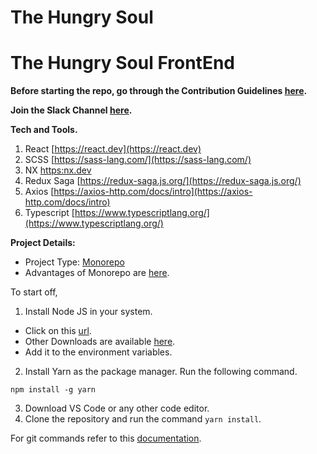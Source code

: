 

# The Hungry Soul

# The Hungry Soul FrontEnd

**Before starting the repo, go through the Contribution Guidelines [here](docs/CONTRIBUTION_GUIDELINES.md).**

**Join the Slack Channel [here](https://join.slack.com/t/newworkspace-ehc8313/shared_invite/zt-1dpeo32lj-dJouZW1LKoDm_o~YfG1v8g).**

**Tech and Tools.**
1. React [https://react.dev](https://react.dev)
2. SCSS [https://sass-lang.com/](https://sass-lang.com/)
3. NX [https:nx.dev](https://nx.dev)
4. Redux Saga [https://redux-saga.js.org/](https://redux-saga.js.org/)
5. Axios [https://axios-http.com/docs/intro](https://axios-http.com/docs/intro)
6. Typescript [https://www.typescriptlang.org/](https://www.typescriptlang.org/)

**Project Details:**

 * Project Type: [Monorepo](https://www.atlassian.com/git/tutorials/monorepos)
 * Advantages of Monorepo are [here](https://circleci.com/blog/monorepo-dev-practices/).

To start off,

1. Install Node JS in your system. 

- Click on this [url](https://nodejs.org/download/release/v14.18.1/node-v14.18.1-x64.msi). 
- Other Downloads are available [here](https://nodejs.org/download/release/v14.18.1/).
- Add it to the environment variables.
2. Install Yarn as the package manager. Run the following command.

```
npm install -g yarn
```

3. Download VS Code or any other code editor.
4. Clone the repository and run the command ```yarn install```.

For git commands refer to this [documentation](docs/GIT_COMMANDS.md).
